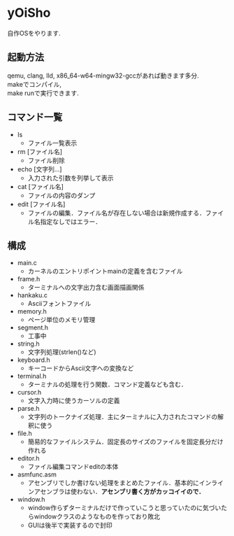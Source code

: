# yOiSho
自作OSをやります.

## 起動方法
qemu, clang, lld, x86\_64-w64-mingw32-gccがあれば動きます多分.  
makeでコンパイル,   
make runで実行できます. 

## コマンド一覧
* ls
  * ファイル一覧表示
* rm [ファイル名]
  * ファイル削除
* echo [文字列...]
  * 入力された引数を列挙して表示
* cat [ファイル名]
  * ファイルの内容のダンプ
* edit [ファイル名]
  * ファイルの編集．ファイル名が存在しない場合は新規作成する．ファイル名指定なしではエラー．

## 構成
* main.c
  * カーネルのエントリポイントmainの定義を含むファイル
* frame.h
  * ターミナルへの文字出力含む画面描画関係
* hankaku.c
  * Asciiフォントファイル
* memory.h
  * ページ単位のメモリ管理
* segment.h
  * 工事中
* string.h
  * 文字列処理(strlen()など)
* keyboard.h
  * キーコードからAscii文字への変換など
* terminal.h
  * ターミナルの処理を行う関数．コマンド定義なども含む．
* cursor.h
  * 文字入力時に使うカーソルの定義
* parse.h
  * 文字列のトークナイズ処理．主にターミナルに入力されたコマンドの解釈に使う
* file.h
  * 簡易的なファイルシステム．固定長のサイズのファイルを固定長分だけ作れる
* editor.h
  * ファイル編集コマンドeditの本体
* asmfunc.asm
  * アセンブリでしか書けない処理をまとめたファイル．基本的にインラインアセンブラは使わない．**アセンブリ書く方がカッコイイので．**
* window.h
  * window作らずターミナルだけで作っていこうと思っていたのに気づいたらwindowクラスのようなものを作っており敗北
  * GUIは後半で実装するので封印
